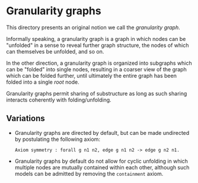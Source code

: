 # Granularity graphs

This directory presents an original notion we call the *granularity graph*.

Informally speaking, a granularity graph is a graph in which nodes can be
"unfolded" in a sense to reveal further graph structure, the nodes of which can
themselves be unfolded, and so on.

In the other direction, a granularity graph is organized into subgraphs which
can be "folded" into single nodes, resulting in a coarser view of the graph
which can be folded further, until ultimately the entire graph has been folded
into a single *root* node.

Granularity graphs permit sharing of substructure as long as such sharing
interacts coherently with folding/unfolding.

## Variations

- Granularity graphs are directed by default, but can be made undirected by
  postulating the following axiom:

  ```coq
  Axiom symmetry : forall g n1 n2, edge g n1 n2 -> edge g n2 n1.
  ```
- Granularity graphs by default do not allow for cyclic unfolding in which
  multiple nodes are mutually contained within each other, although such models
  can be admitted by removing the `containment` axiom.
